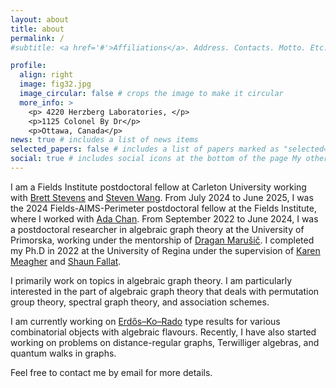 ```yaml
---
layout: about
title: about
permalink: /
#subtitle: <a href='#'>Affiliations</a>. Address. Contacts. Motto. Etc.

profile:
  align: right
  image: fig32.jpg
  image_circular: false # crops the image to make it circular
  more_info: >
    <p> 4220 Herzberg Laboratories, </p>
    <p>1125 Colonel By Dr</p>
    <p>Ottawa, Canada</p>
news: true # includes a list of news items
selected_papers: false # includes a list of papers marked as "selected={true}"
social: true # includes social icons at the bottom of the page My other research interest is the study of certain properties of Cayley graphs (hamiltonicity, eigenvalues, symmetry).
---
```


I am a Fields Institute postdoctoral fellow at Carleton University working with [Brett Stevens](https://carleton.ca/math/people/brett-stevens/) and [Steven Wang](https://people.math.carleton.ca/~wang/). From July 2024 to June 2025, I was the 2024 Fields-AIMS-Perimeter postdoctoral fellow at the Fields Institute, where I worked with [Ada Chan](https://www.yorku.ca/ssachan/). From September 2022 to June 2024, I was a postdoctoral researcher in algebraic graph theory at the University of Primorska, working under the mentorship of [Dragan Marušič](https://www.famnit.upr.si/sl/zaposleni-in-sodelavci/dragan.marusic/). I completed my Ph.D in 2022 at the University of Regina under the supervision of  [Karen Meagher](https://uregina.ca/~meagherk/) and [Shaun Fallat](https://uregina.ca/~sfallat/).

I primarily work on topics in algebraic graph theory. I am particularly interested in the part of algebraic graph theory that deals with permutation group theory, spectral graph theory, and association schemes. 

I am currently working on [Erdős–Ko–Rado](https://en.wikipedia.org/wiki/Erd%C5%91s%E2%80%93Ko%E2%80%93Rado_theorem) type results for various combinatorial objects with algebraic flavours. Recently, I have also started working on problems on distance-regular graphs, Terwilliger algebras, and quantum walks in graphs. 

Feel free to contact me by email for more details.

